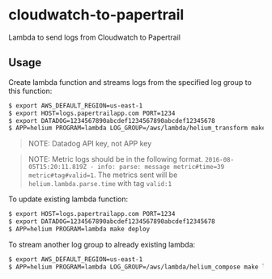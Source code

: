 # cloudwatch-to-papertrail
Lambda to send logs from Cloudwatch to Papertrail

## Usage

Create lambda function and streams logs from the specified log group to this function:

```bash
$ export AWS_DEFAULT_REGION=us-east-1
$ export HOST=logs.papertrailapp.com PORT=1234
$ export DATADOG=1234567890abcdef1234567890abcdef12345678
$ APP=helium PROGRAM=lambda LOG_GROUP=/aws/lambda/helium_transform make
```

> NOTE: Datadog API key, not APP key

> NOTE: Metric logs should be in the following format. `2016-08-05T15:20:11.819Z - info: parse: message metric#time=39 metric#tag#valid=1`. The metrics sent will be `helium.lambda.parse.time` with tag `valid:1`

To update existing lambda function:

```bash
$ export HOST=logs.papertrailapp.com PORT=1234
$ export DATADOG=1234567890abcdef1234567890abcdef12345678
$ APP=helium PROGRAM=lambda make deploy
```

To stream another log group to already existing lambda:

```bash
$ export AWS_DEFAULT_REGION=us-east-1
$ APP=helium PROGRAM=lambda LOG_GROUP=/aws/lambda/helium_compose make log
```
